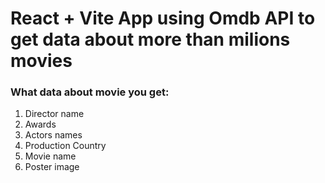 # React + Vite App using Omdb API to get data about more than milions movies

### What data about movie you get:
1. Director name
1. Awards
1. Actors names
1. Production Country
1. Movie name
1. Poster image
